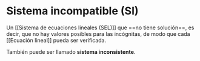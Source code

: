 # Sistema incompatible (SI)

Un [[Sistema de ecuaciones lineales (SEL)]] que ==no tiene solución==, es decir, que no hay valores posibles para las incógnitas, de modo que cada [[Ecuación lineal]] pueda ser verificada.

También puede ser llamado **sistema inconsistente**.
